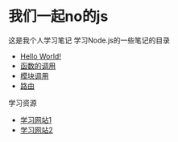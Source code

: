 # 我们一起no的js
这是我个人学习笔记
学习Node.js的一些笔记的目录
- [Hello World!]
- [函数的调用]
- [模块调用]
- [路由]


学习资源
- [学习网站1]
- [学习网站2]
<!--超链接-->
[Hello World!]: ch_1/HelloWorld.md
[函数的调用]: ./ch_1/function.md
[模块调用]: ./markdown/modules_use.md
[路由]: ./markdown/router.md








[学习网站1]: http://www.runoob.com/nodejs/nodejs-tutorial.html
[学习网站2]: http://www.yuankuwang.com 